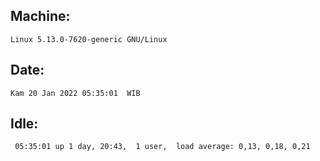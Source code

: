 ## Machine:
```
Linux 5.13.0-7620-generic GNU/Linux
```
## Date:
```
Kam 20 Jan 2022 05:35:01  WIB
```
## Idle:
```
 05:35:01 up 1 day, 20:43,  1 user,  load average: 0,13, 0,18, 0,21
```
